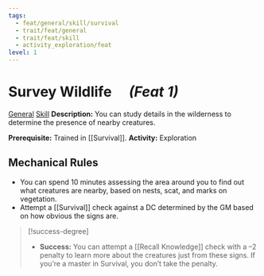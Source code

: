```yaml
---
tags:
  - feat/general/skill/survival
  - trait/feat/general
  - trait/feat/skill
  - activity_exploration/feat
level: 1
---
```

# Survey Wildlife  &emsp;*(Feat 1)*

[General](General.md "Feat Trait") [Skill](Skill.md "Feat Trait")
**Description:** You can study details in the wilderness to determine the presence of nearby creatures. 

**Prerequisite:** Trained in [[Survival]].
**Activity:** Exploration

## Mechanical Rules

- You can spend 10 minutes assessing the area around you to find out what creatures are nearby, based on nests, scat, and marks on vegetation.
- Attempt a [[Survival]] check against a DC determined by the GM based on how obvious the signs are. 

> [!success-degree]
>- **Success:** You can attempt a [[Recall Knowledge]] check with a –2 penalty to learn more about the creatures just from these signs. If you’re a master in Survival, you don’t take the penalty.